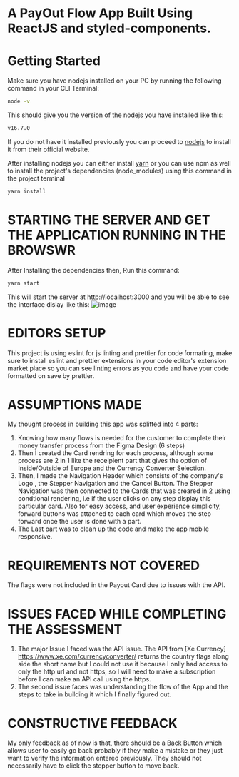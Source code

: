 # A PayOut Flow App Built Using ReactJS and styled-components.

# Getting Started
Make sure you have nodejs installed on your PC by running the following command in your CLI Terminal:
```bash
node -v
```
This should give you the version of the nodejs you have installed like this: 
```bash
v16.7.0
```
If you do not have it installed previously you can proceed to [nodejs](https://nodejs.org/en/download/) to install it from their official website.

After installing nodejs you can either install [yarn](https://www.npmjs.com/package/yarn) or you can use npm as well to install the project's dependencies (node_modules) using this command in the project terminal 
```bash
yarn install
```

# STARTING THE SERVER AND GET THE APPLICATION RUNNING IN THE BROWSWR
After Installing the dependencies then, Run this command: 
```bash
yarn start 
```
This will start the server at http://localhost:3000 and you will be able to see the interface dislay like this: 
![image](https://user-images.githubusercontent.com/61933245/141100250-5353245a-3d67-495b-80dc-6999df5afeed.png)

# EDITORS SETUP
This project is using eslint for js linting and prettier for code formating, make sure to install eslint and prettier extensions in your code editor's extension market place so you can see linting errors as you code and have your code formatted on save by prettier. 

# ASSUMPTIONS MADE
My thought process in building this app was splitted into 4 parts: 
1. Knowing how many flows is needed for the customer to complete their money transfer process  from the Figma Design  (6 steps)
2. Then I created the Card rendring for each process, although some process are 2 in 1 like the receipient part that gives the option of Inside/Outside of Europe and the Currency Converter Selection. 
3. Then, I made the Navigation Header which consists of the company's Logo , the Stepper Navigation and the Cancel Button. The Stepper Navigation was then connected to the Cards that was creared in 2 using condtional rendering, i.e if the user clicks on any step display this particular card. Also for easy access, and user experience simplicity, forward buttons was attached to each card which moves the step forward once the user is done with a part. 
4. The Last part was to clean up the code and make the app mobile responsive. 

# REQUIREMENTS NOT COVERED
The flags were not included in the Payout Card due to issues with the API. 

# ISSUES FACED WHILE COMPLETING THE ASSESSMENT
1. The major Issue I faced was the API issue. The API from [Xe Currency] https://www.xe.com/currencyconverter/ returns the country flags along side the short name but I could not use it because I onlly had access to only the http url and not https, so I will need to make a subscription before I can make an API call using the https. 
2. The second issue faces was understanding the flow of the App and the steps to take in building it which I finally figured out. 

# CONSTRUCTIVE FEEDBACK 
My only feedback as of now is that, there should be a Back Button which allows user to easily go back probably if they make a mistake or they just want to verify the information entered previously. They should not necessarily have to click the stepper button to move back. 
 
